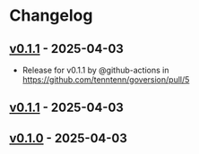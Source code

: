# Changelog

## [v0.1.1](https://github.com/tenntenn/goversion/compare/v0.1.0...v0.1.1) - 2025-04-03
- Release for v0.1.1 by @github-actions in https://github.com/tenntenn/goversion/pull/5

## [v0.1.1](https://github.com/tenntenn/goversion/compare/v0.1.0...v0.1.1) - 2025-04-03

## [v0.1.0](https://github.com/tenntenn/goversion/commits/v0.1.0) - 2025-04-03
